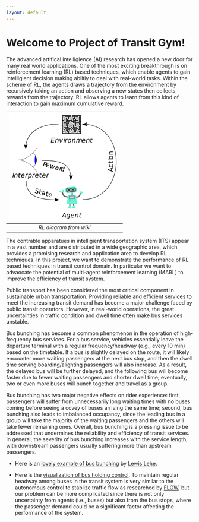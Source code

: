 ```yaml
---
layout: default
---
```


# Welcome to Project of Transit Gym!

The advanced artifical intelligience (AI) research has opened a new door for many real world applications. 
One of the most exciting breakthrough is on reinforcement learning (RL) based techniques, which enable
agents to gain intelligient decision making abiltiy to deal with real-world tasks. 
Within the scheme of RL, the agents draws a trajectory from the environment by recursively taking an action
and observing a new states then collects rewards from the trajectory. RL allows agents to learn from this kind of interaction to gain maximum cumulative reward.

|![RL diagram](assets/img/RL_diagram.png)|
|:--:| 
| *RL diagram from wiki* |

The contrable apparatues in intelligient transportation system (ITS) appear in a vast number and are distributed in a wide
geographic area, which provides a promising research and application area to develop RL techniques.
In this project, we want to demonstrate the performance of RL based techniques in transit control domain.
In particular we want to advaocate the potential of multi-agent reinforcement learning (MARL) to improve the efficiency of transit system.


 
Public transport has been considered the most critical component in sustainable urban transportation. Providing reliable and efficient services to meet the increasing transit demand has become a major challenge faced by public transit operators. However, in real-world operations, the great uncertainties in traffic condition and dwell time often make bus services unstable.

Bus bunching has become a common phenomenon in the operation of high-frequency bus services. For a bus service, vehicles essentially leave the departure terminal with a regular frequency/headway (e.g., every 10 min) based on the timetable. If a bus is slightly delayed on the route, it will likely encounter more waiting passengers at the next bus stop, and then the dwell time serving boarding/alighting passengers will also increase. As a result, the delayed bus will be further delayed, and the following bus will become faster due to fewer waiting passengers and shorter dwell time; eventually, two or even more buses will bunch together and travel as a group.

Bus bunching has two major negative effects on rider experience: first, passengers will suffer from unnecessarily long waiting times with no buses coming before seeing a covey of buses arriving the same time; second, bus bunching also leads to imbalanced occupancy, since the leading bus in a group will take the majority of the waiting passengers and the others will take fewer remaining ones. Overall, bus bunching is a pressing issue to be addressed that undermines the reliability and efficiency of transit services. In general, the severity of bus bunching increases with the service length, with downstream passengers usually suffering more than upstream passengers.  


- Here is an [lovely example of bus bunching](https://setosa.io/bus/) by [Lewis Lehe](https://twitter.com/lewislehe). 

- Here is the [visualization of bus holding control](./vis.html). To maintain regular headway among buses in the transit system is very similar
to the autonomous control to stablize traffic flow as researched by [FLOW](https://flow-project.github.io/), but our problem can be more complicated since there is not only uncertainty from agents (i.e., buses) but also from the
bus stops, where the passenger demand could be a significant factor affecting the performance of the system. 
